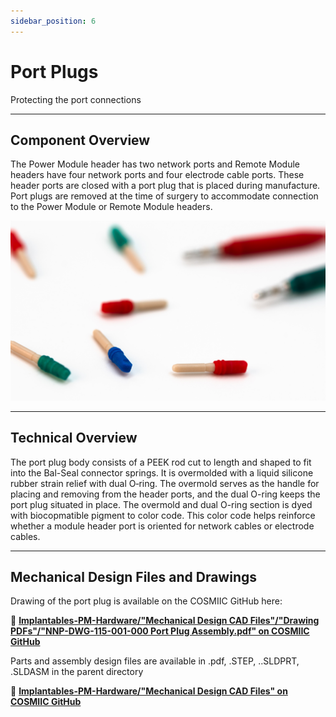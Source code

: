 ```yaml
---
sidebar_position: 6
---
```


# Port Plugs

Protecting the port connections

---

## Component Overview

The Power Module header has two network ports and Remote Module headers have four network ports and four electrode cable ports. These header ports are closed with a port plug that is placed during manufacture. Port plugs are removed at the time of surgery to accommodate connection to the Power Module or Remote Module headers.

![macro view of multiple color coded port plugs](./img/port-plugs-cropped.jpg)

---

## Technical Overview

The port plug body consists of a PEEK rod cut to length and shaped to fit into the Bal-Seal connector springs. It is overmolded with a liquid silicone rubber strain relief with dual O­‐ring. The overmold serves as the handle for placing and removing from the header ports, and the dual O-ring keeps the port plug situated in place. The overmold and dual O-ring section is dyed with biocopmatible pigment to color code. This color code helps reinforce whether a module header port is oriented for network cables or electrode cables.

---

## Mechanical Design Files and Drawings

Drawing of the port plug is available on the COSMIIC GitHub here:

:link: **[Implantables-PM-Hardware/"Mechanical Design CAD Files"/"Drawing PDFs"/"NNP-DWG-115-001-000 Port Plug Assembly.pdf" on COSMIIC GitHub](https://github.com/COSMIIC-Inc/Implantables-PM-Hardware/blob/main/Mechanical%20Design%20CAD%20Files/Drawing%20PDFs/NNP-DWG-115-001-000%20Port%20Plug%20Assembly.pdf)**

Parts and assembly design files are available in .pdf, .STEP, ..SLDPRT, .SLDASM in the parent directory 

:link: **[Implantables-PM-Hardware/"Mechanical Design CAD Files" on COSMIIC GitHub](https://github.com/COSMIIC-Inc/Implantables-PM-Hardware/blob/main/Mechanical%20Design%20CAD%20Files)**